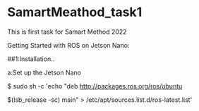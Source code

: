 # SamartMeathod_task1
This is first task for Samart Method 2022

Getting Started with ROS on Jetson Nano:

##1:Installation..

a:Set up the Jetson Nano

$ sudo sh -c 'echo "deb http://packages.ros.org/ros/ubuntu

$(lsb_release -sc) main" > /etc/apt/sources.list.d/ros-latest.list'




